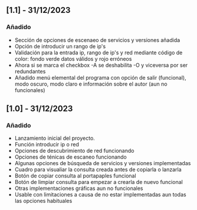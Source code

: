 ## [1.1] - 31/12/2023
### Añadido
- Sección de opciones de escenaeo de servicios y versiones añadida
- Opción de introducir un rango de ip's
- Validación para la entrada ip, rango de ip's y red mediante código de color: fondo verde datos válidos y rojo erróneos
- Ahora si se marca el checkbox -A se deshabilita -O y viceversa por ser redundantes
- Añadido menú elemental del programa con opción de salir (funcional), modo oscuro, modo claro e información sobre el autor (aun no funcionales)



## [1.0] - 31/12/2023
### Añadido
- Lanzamiento inicial del proyecto.
- Función introducir ip o red
- Opciones de descubrimiento de red funcionando
- Opciones de ténicas de escaneo funcionando
- Algunas opciones de búsqueda de servicios y versiones implementadas
- Cuadro para visualiar la consulta creada antes de copiarla o lanzarla
- Botón de copiar consulta al portapaples funcional
- Botón de limpiar consulta para empezar a crearla de nuevo funcional
- Otras implementaciones gráficas aun no funcionales
- Usable con limitaciones a causa de no estar implementadas aun todas las opciones habituales